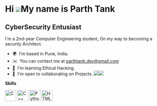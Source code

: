 Hi ![](https://user-images.githubusercontent.com/18350557/176309783-0785949b-9127-417c-8b55-ab5a4333674e.gif)My name is Parth Tank
==================================================================================================================================

CyberSecurity Entusiast
-----------------------

I'm a 2nd-year Computer Engineering student, On my way to becoming a security Architect.

*   🌍  I'm based in Pune, India.
*   ✉️  You can contact me at [parthtank.dev@gmail.com](mailto:parthtank.dev@gmail.com)
*   🧠  I'm learning Ethical Hacking.
*   🤝  I'm open to collaborating on Projects.
<a href="https://www.github.com/Parth-Tank-5" target="_blank" rel="noreferrer"><img
                  src="https://img.shields.io/github/followers/Parth-Tank-5?logo=github&style=for-the-badge&color=0891b2&labelColor=1c1917" /></a><a href="https://www.twitter.com/hey_parthhh" target="_blank" rel="noreferrer"><img
                  src="https://img.shields.io/twitter/follow/hey_parthhh?logo=twitter&style=for-the-badge&color=0891b2&labelColor=1c1917"
                /></a>
                
                
**Skills** 
<p align="left">
<a href="https://docs.microsoft.com/en-us/cpp/?view=msvc-170" target="_blank" rel="noreferrer"><img src="https://raw.githubusercontent.com/danielcranney/readme-generator/main/public/icons/skills/c-colored.svg" width="36" height="36" alt="C" /></a>
<a href="https://docs.microsoft.com/en-us/cpp/?view=msvc-170" target="_blank" rel="noreferrer"><img src="https://raw.githubusercontent.com/danielcranney/readme-generator/main/public/icons/skills/cplusplus-colored.svg" width="36" height="36" alt="C++" /></a>
<a href="https://www.python.org/" target="_blank" rel="noreferrer"><img src="https://raw.githubusercontent.com/danielcranney/readme-generator/main/public/icons/skills/python-colored.svg" width="36" height="36" alt="Python" /></a>
<a href="https://developer.mozilla.org/en-US/docs/Glossary/HTML5" target="_blank" rel="noreferrer"><img src="https://raw.githubusercontent.com/danielcranney/readme-generator/main/public/icons/skills/html5-colored.svg" width="36" height="36" alt="HTML5" /></a>
</p>
                    
              

